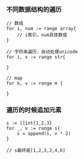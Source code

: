 
### 不同数据结构的遍历
```
// 数组
for i, num := range array{
	// i索引，num具体数值
}

// 字符串遍历，自动处理unicode
for i, s := range str{

}

// map
for k, v := range m {

}
```

### 遍历的时候追加元素
```
s := []int{1,2,3}
for _, v := range s{
	s = append(s, v * 2)
}

// s最终是[1,2,3,2,4,6]
```